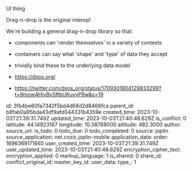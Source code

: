 UI thing

Drag-n-drop is the original interop!

We're building a general drag-n-drop library so that:
- components can 'render themselves' in a variety of contexts
- containers can say what 'shape' and 'type' of data they accept
- trivially bind these to the underlying data model

- https://dxos.org/

- https://twitter.com/dxos_org/status/1709301804129833299?t=9mow4HivBvSftbUKuvyP8w&s=19

id: 3fb4be60fa7342f5bd4d68d2d8466fca
parent_id: b8fab0a95bda43df9afd044331b4359e
created_time: 2023-10-03T21:39:31.749Z
updated_time: 2023-10-03T21:40:48.629Z
is_conflict: 0
latitude: 44.14923167
longitude: 10.38768000
altitude: 482.3000
author: 
source_url: 
is_todo: 0
todo_due: 0
todo_completed: 0
source: joplin
source_application: net.cozic.joplin-mobile
application_data: 
order: 1696369171665
user_created_time: 2023-10-03T21:39:31.749Z
user_updated_time: 2023-10-03T21:40:48.629Z
encryption_cipher_text: 
encryption_applied: 0
markup_language: 1
is_shared: 0
share_id: 
conflict_original_id: 
master_key_id: 
user_data: 
type_: 1
